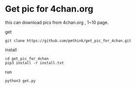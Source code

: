 # Get pic for 4chan.org

this can download pics from 4chan.org , 1~10 page.

get

```
git clone https://github.com/pmthink/get_pic_for_4chan.git
```
install

```
cd get_pic_for_4chan
pip3 install -r install.txt
```
run

```
python3 get.py
```
